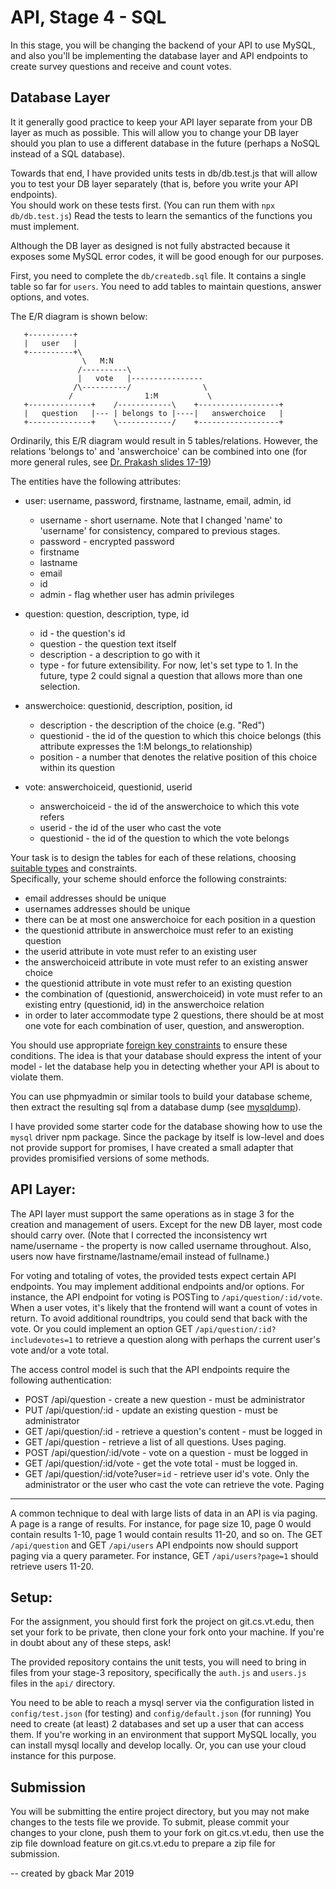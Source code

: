 API, Stage 4 - SQL 
======================================

In this stage, you will be changing the backend of your API to use MySQL, and also
you'll be implementing the database layer and API endpoints to create survey questions
and receive and count votes.

Database Layer
--------------

It it generally good practice to keep your API layer separate from your DB layer as much
as possible.  This will allow you to change your DB layer should you plan to use a different
database in the future (perhaps a NoSQL instead of a SQL database).

Towards that end, I have provided units tests in db/db.test.js that will allow
you to test your DB layer separately (that is, before you write your API endpoints).  
You should work on these tests first.
(You can run them with `npx db/db.test.js`)
Read the tests to learn the semantics of the functions you must implement.

Although the DB layer as designed is not fully abstracted because it exposes some 
MySQL error codes, it will be good enough for our purposes.

First, you need to complete the `db/createdb.sql` file.  It contains a single table
so far for `users`.  You need to add tables to maintain questions, answer options,
and votes.

The E/R diagram is shown below:

```
   +----------+
   |   user   |
   +----------+\
                \   M:N
               /----------\
               |   vote   |----------------
              /\----------/                \
             /                1:M           \
   +--------------+    /------------\    +------------------+
   |   question   |--- | belongs to |----|   answerchoice   |
   +--------------+    \------------/    +------------------+

```

Ordinarily, this E/R diagram would result in 5 tables/relations.  However, the relations
'belongs to' and 'answerchoice' can be combined into one (for more general rules,
see [Dr. Prakash slides 17-19](http://courses.cs.vt.edu/~cs4604/Fall18/lectures/lecture-7.pdf))

The entities have the following attributes:

+ user:   username, password, firstname, lastname, email, admin, id
    - username - short username. Note that I changed 'name' to 'username' for
        consistency, compared to previous stages.
    - password - encrypted password
    - firstname
    - lastname
    - email 
    - id
    - admin - flag whether user has admin privileges

+ question:     question, description, type, id
    - id - the question's id
    - question - the question text itself
    - description - a description to go with it
    - type    - for future extensibility.  For now, let's set type to 1.  In the future,
              type 2 could signal a question that allows more than one selection.

+ answerchoice:     questionid, description, position, id
    - description - the description of the choice (e.g. "Red")
    - questionid - the id of the question to which this choice belongs
                (this attribute expresses the 1:M belongs_to relationship)
    - position - a number that denotes the relative position of this choice within 
                 its question

+ vote: answerchoiceid, questionid, userid
    - answerchoiceid - the id of the answerchoice to which this vote refers
    - userid - the id of the user who cast the vote
    - questionid - the id of the question to which the vote belongs

Your task is to design the tables for each of these relations, choosing [suitable
types](https://dev.mysql.com/doc/refman/5.7/en/data-types.html) and constraints.  
Specifically, your scheme should enforce the following constraints:

- email addresses should be unique
- usernames addresses should be unique
- there can be at most one answerchoice for each position in a question
- the questionid attribute in answerchoice must refer to an existing question
- the userid attribute in vote must refer to an existing user
- the answerchoiceid attribute in vote must refer to an existing answer choice
- the questionid attribute in vote must refer to an existing question
- the combination of (questionid, answerchoiceid) in vote must refer to an existing
  entry (questionid, id) in the answerchoice relation
- in order to later accommodate type 2 questions, there should be at most one vote 
  for each combination of user, question, and answeroption.

You should use appropriate [foreign key constraints](https://dev.mysql.com/doc/refman/5.7/en/create-table-foreign-keys.html) to ensure these conditions.
The idea is that your database should express the intent of your model - let the
database help you in detecting whether your API is about to violate them.

You can use phpmyadmin or similar tools to build your database scheme, then extract
the resulting sql from a database dump (see [mysqldump](https://dev.mysql.com/doc/refman/5.7/en/mysqldump-sql-format.html)).

I have provided some starter code for the database showing how to use the `mysql`
driver npm package.  Since the package by itself is low-level and does not provide
support for promises, I have created a small adapter that provides promisified versions
of some methods.  

API Layer:
----------

The API layer must support the same operations as in stage 3 for the creation 
and management of users.  Except for the new DB layer, most code should carry over.
(Note that I corrected the inconsistency wrt name/username - the property is now
called username throughout.  Also, users now have firstname/lastname/email instead
of fullname.)

For voting and totaling of votes, the provided tests expect certain API endpoints.
You may implement additional endpoints and/or options.  For instance, the API endpoint
for voting is POSTing to `/api/question/:id/vote`. When a user votes, it's likely that
the frontend will want a count of votes in return.  To avoid additional roundtrips,
you could send that back with the vote.
Or you could implement an option GET `/api/question/:id?includevotes=1` to retrieve
a question along with perhaps the current user's vote and/or a vote total.

The access control model is such that the API endpoints require the following
authentication:

- POST /api/question    - create a new question - must be administrator
- PUT /api/question/:id - update an existing question - must be administrator
- GET /api/question/:id - retrieve a question's content - must be logged in
- GET /api/question - retrieve a list of all questions.  Uses paging.
- POST /api/question/:id/vote - vote on a question - must be logged in
- GET /api/question/:id/vote - get the vote total - must be logged in.
- GET /api/question/:id/vote?user=`id` - retrieve user id's vote.  Only the
                    administrator or the user who cast the vote can retrieve
                    the vote.
Paging
------

A common technique to deal with large lists of data in an API is via paging.
A page is a range of results.  For instance, for page size 10, page 0 would
contain results 1-10, page 1 would contain results 11-20, and so on.
The GET `/api/question` and GET `/api/users` API endpoints now should support
paging via a query parameter.  For instance, GET `/api/users?page=1` should
retrieve users 11-20.

Setup:
------

For the assignment, you should first fork the project on git.cs.vt.edu, then set
your fork to be private, then clone your fork onto your machine.
If you're in doubt about any of these steps, ask!

The provided repository contains the unit tests, you will need to bring in files
from your stage-3 repository, specifically the `auth.js` and `users.js` files in the
`api/` directory.

You need to be able to reach a mysql server via the configuration listed
in `config/test.json` (for testing) and `config/default.json` (for running)
You need to create (at least) 2 databases and set up a user that can access
them.
If you're working in an environment that support MySQL locally, you can install
mysql locally and develop locally. Or, you can use your cloud instance for this purpose.


Submission
-----------

You will be submitting the entire project directory, but you may
not make changes to the tests file we provide.  To submit, please commit your
changes to your clone, push them to your fork on git.cs.vt.edu, then use the
zip file download feature on git.cs.vt.edu to prepare a zip file for submission.


-- created by gback Mar 2019
